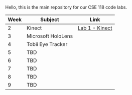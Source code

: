 Hello, this is the main repository for our CSE 118 code labs.

| Week | Subject            | Link |
|------|--------------------|------|
| 2    | Kinect             | [Lab 1 - Kinect](lab1-kinect)     |
| 3    | Microsoft HoloLens |      |
| 4    | Tobii Eye Tracker  |      |
| 5    | TBD                |      |
| 6    | TBD                |      |
| 7    | TBD                |      |
| 8    | TBD                |      |
| 9    | TBD                |      |
